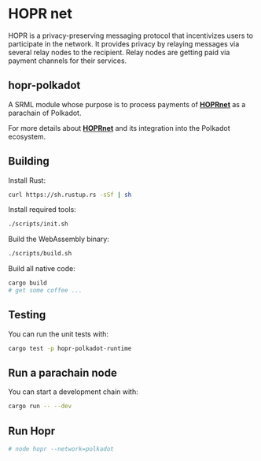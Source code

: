 # HOPR net

HOPR is a privacy-preserving messaging protocol that incentivizes users to participate in the network. It provides privacy by relaying messages via several relay nodes to the recipient. Relay nodes are getting paid via payment channels for their services.

## hopr-polkadot

A SRML module whose purpose is to process payments of **[HOPRnet](https://hoprnet.org)** as a parachain of Polkadot.

For more details about **[HOPRnet](https://hoprnet.org)** and its integration into the Polkadot ecosystem.

## Building

Install Rust:

```bash
curl https://sh.rustup.rs -sSf | sh
```

Install required tools:

```bash
./scripts/init.sh
```

Build the WebAssembly binary:

```bash
./scripts/build.sh
```

Build all native code:

```bash
cargo build
# get some coffee ...
```

## Testing

You can run the unit tests with:

```bash
cargo test -p hopr-polkadot-runtime
```

## Run a parachain node

You can start a development chain with:

```bash
cargo run -- --dev
```

## Run Hopr

```bash
# node hopr --network=polkadot
```
